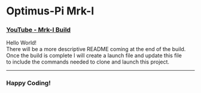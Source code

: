 
# Optimus-Pi Mrk-I

### **[YouTube - Mrk-I Build]('https://www.youtube.com/playlist?list=PLiymVw0QSna0sIXzzXjwf6gSb4iDrXdEi')**

Hello World!\
There will be a more descriptive README coming at the end of the build.\
Once the build is complete I will create a launch file and update this file\
to include the commands needed to clone and launch this project.


---
### Happy Coding!